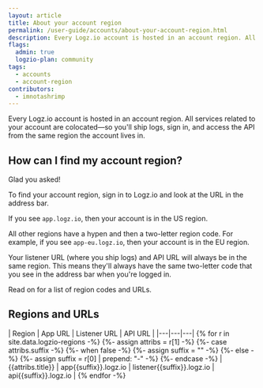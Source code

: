 ```yaml
---
layout: article
title: About your account region
permalink: /user-guide/accounts/about-your-account-region.html
description: Every Logz.io account is hosted in an account region. All services related to your account are colocated—so you'll ship logs, sign in, and access the API from the same region the account lives in.
flags:
  admin: true
  logzio-plan: community
tags:
  - accounts
  - account-region
contributors:
  - imnotashrimp
---
```


Every Logz.io account is hosted in an account region.
All services related to your account are colocated—so you'll ship logs, sign in, and access the API from the same region the account lives in.

## How can I find my account region?

Glad you asked!

To find your account region, sign in to Logz.io and look at the URL in the address bar.

If you see `app.logz.io`, then your account is in the US region.

All other regions have a hypen and then a two-letter region code.
For example, if you see `app-eu.logz.io`, then your account is in the EU region.

Your listener URL (where you ship logs) and API URL will always be in the same region.
This means they'll always have the same two-letter code that you see in the address bar when you're logged in.

Read on for a list of region codes and URLs.

## Regions and URLs

| Region | App URL | Listener URL | API URL |
|---|---|---|
{% for r in site.data.logzio-regions -%}
{%- assign attribs = r[1] -%}
{%- case attribs.suffix -%}
  {%- when false -%}
    {%- assign suffix = "" -%}
  {%- else -%}
    {%- assign suffix = r[0] | prepend: "-" -%}
{%- endcase -%}
| {{attribs.title}} | app{{suffix}}.logz.io | listener{{suffix}}.logz.io | api{{suffix}}.logz.io |
{% endfor -%}